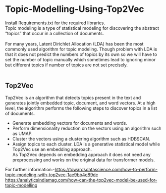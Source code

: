 # Topic-Modelling-Using-Top2Vec


Install Requirements.txt for the required libraries.<br/>
Topic modeling is a type of statistical modeling for discovering the abstract “topics” that occur 
in a collection of documents.<br/>
<br/>
For many years, Latent Dirichlet Allocation (LDA) has been the most commonly used algorithm for topic modeling. Though problem with LDA is that it does not predict the numbers of topics by its own so we will have to set the number of topic manually which sometimes lead to ignoring minor but different topics if number of topics are not 
set precisely.<br/>
<br/>
## Top2Vec
Top2Vec is an algorithm that detects topics present in the text and generates jointly embedded topic, document, and word vectors. At a high level, the algorithm performs the following steps to discover topics in a list of documents.<br/>
  * Generate embedding vectors for documents and words.
  * Perform dimensionality reduction on the vectors using an algorithm such as UMAP.
  * Cluster the vectors using a clustering algorithm such as HDBSCAN.
  * Assign topics to each cluster.
 LDA is a generative statistical model while Top2Vec use an embedding approach.<br/>
 As Top2Vec depends on embedding approach it does not need any preprocessing and works on the original data for transformer models.<br/>
 
 
For further information:-https://towardsdatascience.com/how-to-perform-topic-modeling-with-top2vec-1ae9bb4e89dc
                         https://analyticsindiamag.com/how-can-the-top2vec-model-be-used-for-topic-modelling
    
